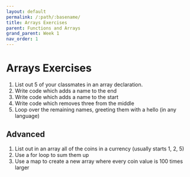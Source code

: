 ```yaml
---
layout: default
permalink: /:path/:basename/
title: Arrays Exercises
parent: Functions and Arrays
grand_parent: Week 1
nav_order: 1
---
```


# Arrays Exercises

1. List out 5 of your classmates in an array declaration.
2. Write code which adds a name to the end
3. Write code which adds a name to the start
4. Write code which removes three from the middle
5. Loop over the remaining names, greeting them with a hello (in any language)

## Advanced

1. List out in an array all of the coins in a currency (usually starts 1, 2, 5)
2. Use a for loop to sum them up
3. Use a map to create a new array where every coin value is 100 times larger
